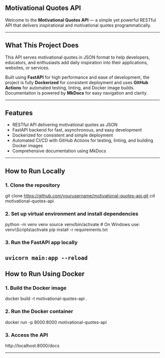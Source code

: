 ## Motivational Quotes API

Welcome to the **Motivational Quotes API** — a simple yet powerful RESTful API that delivers inspirational and motivational quotes programmatically.

---

## What This Project Does

This API serves motivational quotes in JSON format to help developers, educators, and enthusiasts add daily inspiration into their applications, websites, or services.

Built using **FastAPI** for high performance and ease of development, the project is fully **Dockerized** for consistent deployment and uses **GitHub Actions** for automated testing, linting, and Docker image builds. Documentation is powered by **MkDocs** for easy navigation and clarity.

---

## Features

- RESTful API delivering motivational quotes as JSON  
- FastAPI backend for fast, asynchronous, and easy development  
- Dockerized for consistent and simple deployment  
- Automated CI/CD with GitHub Actions for testing, linting, and building Docker images  
- Comprehensive documentation using MkDocs  

---

## How to Run Locally

### 1. Clone the repository

git clone https://github.com/yourusername/motivational-quotes-api.git
cd motivational-quotes-api

### 2.  Set up virtual environment and install dependencies

python -m venv venv
source venv/bin/activate   # On Windows use: venv\Scripts\activate
pip install -r requirements.txt

### 3.  Run the FastAPI app locally

`uvicorn main:app --reload`
---
## How to Run Using Docker

### 1. Build the Docker image

docker build -t motivational-quotes-api .

### 2.  Run the Docker container

docker run -p 8000:8000 motivational-quotes-api

### 3. Access the API

http://localhost:8000/docs

---
